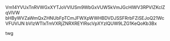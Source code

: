 Vm14YVUxTnRVWGxXYTJoVVlUSm9WbGxVUW5kVmJGcHlWV3RPVlZKclZqVlVW
bHByWVZaWmQxZHNUbFpTCmJFWXpWWHBDVDJSSFRrbFZiSEJoQ21WcVFUVlJN
bVIzWTIxTmVXRjZNRXREYlRscVpXYzlQUW9LZG1KeQoKb3Bx

twg